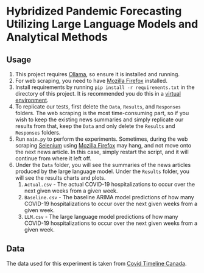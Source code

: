 # Hybridized Pandemic Forecasting Utilizing Large Language Models and Analytical Methods

## Usage

1. This project requires [Ollama](https://ollama.com "Ollama"), so ensure it is installed and running.
2. For web scraping, you need to have [Mozilla Firefox](https://www.mozilla.org/en-CA/firefox "Mozilla Firefox") installed.
3. Install requirements by running ``pip install -r requirements.txt`` in the directory of this project. It is recommended you do this in a [virtual environment](https://docs.python.org/3/tutorial/venv.html "Python Virtual Environments and Packages").
4. To replicate our tests, first delete the ``Data``, ``Results``, and ``Responses`` folders. The web scraping is the most time-consuming part, so if you wish to keep the existing news summaries and simply replicate our results from that, keep the ``Data`` and only delete the ``Results`` and ``Responses`` folders.
5. Run ``main.py`` to perform the experiments. Sometimes, during the web scraping [Selenium](https://www.selenium.dev "Selenium") using [Mozilla Firefox](https://www.mozilla.org/en-CA/firefox "Mozilla Firefox") may hang, and not move onto the next news article. In this case, simply restart the script, and it will continue from where it left off.
6. Under the ``Data`` folder, you will see the summaries of the news articles produced by the large language model. Under the ``Results`` folder, you will see the results charts and plots.
   1. ``Actual.csv`` - The actual COVID-19 hospitalizations to occur over the next given weeks from a given week.
   2. ``Baseline.csv`` - The baseline ARIMA model predictions of how many COVID-19 hospitalizations to occur over the next given weeks from a given week.
   3. ``LLM.csv`` - The large language model predictions of how many COVID-19 hospitalizations to occur over the next given weeks from a given week.

## Data

The data used for this experiment is taken from [Covid Timeline Canada](https://github.com/ccodwg/CovidTimelineCanada/blob/main/data/pt/hosp_admissions_pt.csv "Covid Timeline Canada GitHub").